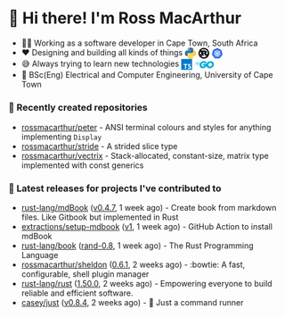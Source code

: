 # 👋 Hi there! I'm Ross MacArthur

- 👨‍💻 Working as a software developer in Cape Town, South Africa
- ❤️ Designing and building all kinds of things
  <img align="center" src="https://github.com/rossmacarthur/rossmacarthur/blob/master/img/python-logo.png" alt="Python Logo" width="20" height="20">
  <img align="center" src="https://github.com/rossmacarthur/rossmacarthur/blob/master/img/rust-logo.png" alt="Rust Logo" width="20" height="20">
  <img align="center" src="https://github.com/rossmacarthur/rossmacarthur/blob/master/img/k8s-logo.png" alt="Kubernetes Logo" width="20" height="20">
- 😅 Always trying to learn new technologies
  <img align="center" src="https://github.com/rossmacarthur/rossmacarthur/blob/master/img/typescript-logo.png" alt="TypeScript Logo" width="20" height="20">
  <img align="center" src="https://github.com/rossmacarthur/rossmacarthur/blob/master/img/go-logo.png" alt="Go Logo" height="13">
- 📖 BSc(Eng) Electrical and Computer Engineering, University of Cape Town

### 🌱 Recently created repositories

- [rossmacarthur/peter](https://github.com/rossmacarthur/peter) - ANSI terminal colours and styles for anything implementing `Display`
- [rossmacarthur/stride](https://github.com/rossmacarthur/stride) - A strided slice type
- [rossmacarthur/vectrix](https://github.com/rossmacarthur/vectrix) - Stack-allocated, constant-size, matrix type implemented with const generics

### 🚀 Latest releases for projects I've contributed to

- [rust-lang/mdBook](https://github.com/rust-lang/mdBook) ([v0.4.7](https://github.com/rust-lang/mdBook/releases/tag/v0.4.7), 1 week ago) - Create book from markdown files. Like Gitbook but implemented in Rust
- [extractions/setup-mdbook](https://github.com/extractions/setup-mdbook) ([v1](https://github.com/extractions/setup-mdbook/releases/tag/v1), 1 week ago) - GitHub Action to install mdBook
- [rust-lang/book](https://github.com/rust-lang/book) ([rand-0.8](https://github.com/rust-lang/book/releases/tag/rand-0.8), 1 week ago) - The Rust Programming Language
- [rossmacarthur/sheldon](https://github.com/rossmacarthur/sheldon) ([0.6.1](https://github.com/rossmacarthur/sheldon/releases/tag/0.6.1), 2 weeks ago) - :bowtie: A fast, configurable, shell plugin manager
- [rust-lang/rust](https://github.com/rust-lang/rust) ([1.50.0](https://github.com/rust-lang/rust/releases/tag/1.50.0), 2 weeks ago) - Empowering everyone to build reliable and efficient software.
- [casey/just](https://github.com/casey/just) ([v0.8.4](https://github.com/casey/just/releases/tag/v0.8.4), 2 weeks ago) - 🤖 Just a command runner
